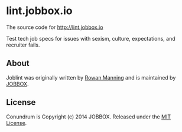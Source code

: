 lint.jobbox.io
===========

The source code for http://lint.jobbox.io

Test tech job specs for issues with sexism, culture, expectations, and recruiter fails.

About
-----

Joblint was originally written by [Rowan Manning](https://github.com/rowanmanning) and is maintained by [JOBBOX](http://jobbox.io).

License
-------

Conundrum is Copyright (c) 2014 JOBBOX. Released under the [MIT License](http://www.opensource.org/licenses/MIT).
